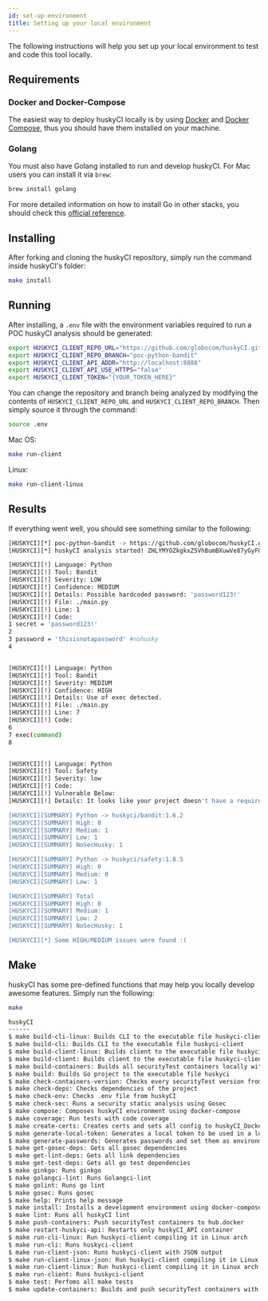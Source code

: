 ```yaml
---
id: set-up-environment
title: Setting up your local environment
---
```


The following instructions will help you set up your local environment to test and code this tool locally.

## Requirements

### Docker and Docker-Compose

The easiest way to deploy huskyCI locally is by using [Docker][Docker Install] and [Docker Compose][Docker Compose Install], thus you should have them installed on your machine.

### Golang

You must also have Golang installed to run and develop huskyCI. For Mac users you can install it via `brew`:

```bash
brew install golang
```

For more detailed information on how to install Go in other stacks, you should check this [official reference](https://golang.org/doc/install).

## Installing

After forking and cloning the huskyCI repository, simply run the command inside huskyCI's folder:

```bash
make install
```

## Running

After installing, a `.env` file with the environment variables required to run a POC huskyCI analysis should be generated:

```bash
export HUSKYCI_CLIENT_REPO_URL="https://github.com/globocom/huskyCI.git"
export HUSKYCI_CLIENT_REPO_BRANCH="poc-python-bandit"
export HUSKYCI_CLIENT_API_ADDR="http://localhost:8888"
export HUSKYCI_CLIENT_API_USE_HTTPS="false"
export HUSKYCI_CLIENT_TOKEN="{YOUR_TOKEN_HERE}"
```

You can change the repository and branch being analyzed by modifying the contents of `HUSKYCI_CLIENT_REPO_URL` and `HUSKYCI_CLIENT_REPO_BRANCH`. Then simply source it through the command:

```bash
source .env
```

Mac OS:

```bash
make run-client
```

Linux:

```bash
make run-client-linux
```

## Results

If everything went well, you should see something similar to the following:

```bash
[HUSKYCI][*] poc-python-bandit -> https://github.com/globocom/huskyCI.git
[HUSKYCI][*] huskyCI analysis started! ZHLYMYOZkgkxZ5VhBumBXuwVe87yGyFQ

[HUSKYCI][!] Language: Python
[HUSKYCI][!] Tool: Bandit
[HUSKYCI][!] Severity: LOW
[HUSKYCI][!] Confidence: MEDIUM
[HUSKYCI][!] Details: Possible hardcoded password: 'password123!'
[HUSKYCI][!] File: ./main.py
[HUSKYCI][!] Line: 1
[HUSKYCI][!] Code:
1 secret = 'password123!'
2 
3 password = 'thisisnotapassword' #nohusky
4 


[HUSKYCI][!] Language: Python
[HUSKYCI][!] Tool: Bandit
[HUSKYCI][!] Severity: MEDIUM
[HUSKYCI][!] Confidence: HIGH
[HUSKYCI][!] Details: Use of exec detected.
[HUSKYCI][!] File: ./main.py
[HUSKYCI][!] Line: 7
[HUSKYCI][!] Code:
6 
7 exec(command)
8 


[HUSKYCI][!] Language: Python
[HUSKYCI][!] Tool: Safety
[HUSKYCI][!] Severity: low
[HUSKYCI][!] Code: 
[HUSKYCI][!] Vulnerable Below: 
[HUSKYCI][!] Details: It looks like your project doesn't have a requirements.txt file. huskyCI was not able to run safety properly.

[HUSKYCI][SUMMARY] Python -> huskyci/bandit:1.6.2
[HUSKYCI][SUMMARY] High: 0
[HUSKYCI][SUMMARY] Medium: 1
[HUSKYCI][SUMMARY] Low: 1
[HUSKYCI][SUMMARY] NoSecHusky: 1

[HUSKYCI][SUMMARY] Python -> huskyci/safety:1.8.5
[HUSKYCI][SUMMARY] High: 0
[HUSKYCI][SUMMARY] Medium: 0
[HUSKYCI][SUMMARY] Low: 1

[HUSKYCI][SUMMARY] Total
[HUSKYCI][SUMMARY] High: 0
[HUSKYCI][SUMMARY] Medium: 1
[HUSKYCI][SUMMARY] Low: 2
[HUSKYCI][SUMMARY] NoSecHusky: 1

[HUSKYCI][*] Some HIGH/MEDIUM issues were found :(
```

## Make

huskyCI has some pre-defined functions that may help you locally develop awesome features. Simply run the following:

```bash
make
```

```bash
huskyCI
------
$ make build-cli-linux: Builds CLI to the executable file huskyci-client
$ make build-cli: Builds CLI to the executable file huskyci-client
$ make build-client-linux: Builds client to the executable file huskyci-client
$ make build-client: Builds client to the executable file huskyci-client
$ make build-containers: Builds all securityTest containers locally with the tag latest
$ make build: Builds Go project to the executable file huskyci
$ make check-containers-version: Checks every securityTest version from their container images
$ make check-deps: Checks dependencies of the project
$ make check-env: Checks .env file from huskyCI
$ make check-sec: Runs a security static analysis using Gosec
$ make compose: Composes huskyCI environment using docker-compose
$ make coverage: Run tests with code coverage
$ make create-certs: Creates certs and sets all config to huskyCI_Docker_API
$ make generate-local-token: Generates a local token to be used in a local environment
$ make generate-passwords: Generates passwords and set them as environment variables
$ make get-gosec-deps: Gets all gosec dependencies
$ make get-lint-deps: Gets all link dependencies
$ make get-test-deps: Gets all go test dependencies
$ make ginkgo: Runs ginkgo
$ make golangci-lint: Runs Golangci-lint
$ make golint: Runs go lint
$ make gosec: Runs gosec
$ make help: Prints help message
$ make install: Installs a development environment using docker-compose
$ make lint: Runs all huskyCI lint
$ make push-containers: Push securityTest containers to hub.docker
$ make restart-huskyci-api: Restarts only huskyCI_API container
$ make run-cli-linux: Run huskyci-client compiling it in Linux arch
$ make run-cli: Runs huskyci-client
$ make run-client-json: Runs huskyci-client with JSON output
$ make run-client-linux-json: Run huskyci-client compiling it in Linux arch with JSON output
$ make run-client-linux: Run huskyci-client compiling it in Linux arch
$ make run-client: Runs huskyci-client
$ make test: Perfoms all make tests
$ make update-containers: Builds and push securityTest containers with the latest tags
```


[Docker Install]:  https://docs.docker.com/install/
[Docker Compose Install]: https://docs.docker.com/compose/install/
